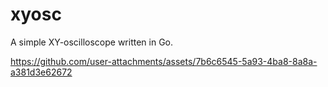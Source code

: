 # xyosc
A simple XY-oscilloscope written in Go.


https://github.com/user-attachments/assets/7b6c6545-5a93-4ba8-8a8a-a381d3e62672


